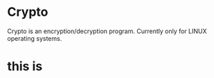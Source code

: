 # Crypto
Crypto is an encryption/decryption program. Currently only for LINUX operating systems.

# this is 
